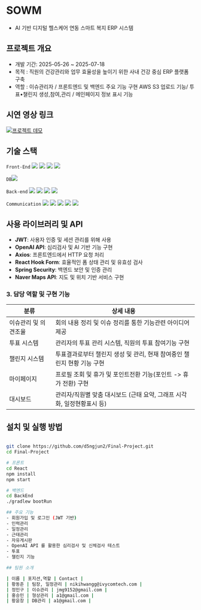 # SOWM
- AI 기반 디지털 헬스케어 연동 스마트 복지 ERP 시스템

## 프로젝트 개요
- 개발 기간: 2025-05-26 ~ 2025-07-18
- 목적 : 직원의 건강관리와 업무 효율성을 높이기 위한 사내 건강 중심 ERP 플랫폼 구축
- 역할 : 이슈관리자 / 프론트엔드 및 백엔드 주요 기능 구현 AWS S3 업로드 기능/ 투표•챌린지 생성,참여,관리 / 메인페이지 정보 표시 기능
## 시연 영상 링크
[![프로젝트 데모](https://img.youtube.com/vi/GDLgoM2Afsw/hqdefault.jpg)](https://youtu.be/GDLgoM2Afsw)


## 기술 스택  
`Front-End`  <img src="https://img.shields.io/badge/React-61DAFB?style=flat-square&logo=React&logoColor=white"/>
<img src="https://img.shields.io/badge/styledcomponents-DB7093?style=flat-square&logo=styled-components&logoColor=white"/>
<img src="https://img.shields.io/badge/Axios-5A29E4?style=flat-square&logo=Axios&logoColor=white"/>
<img src="https://img.shields.io/badge/ReactHookForm-EC5990?style=flat-square&logo=ReactHookForm&logoColor=white"/>

`DB`<img src="https://img.shields.io/badge/MySQL-4479A1?style=flat-square&logo=MySQL&logoColor=white"/>

`Back-end`  <img src="https://img.shields.io/badge/Java-007396?style=flat-square&logo=OpenJDK&logoColor=white"/>
<img src="https://img.shields.io/badge/Spring-6DB33F?style=flat-square&logo=Spring&logoColor=white"/>
<img src="https://img.shields.io/badge/SpringBoot-6DB33F?style=flat-square&logo=SpringBoot&logoColor=white"/>
<img src="https://img.shields.io/badge/JPA-59666C?style=flat-square&logo=Hibernate&logoColor=white"/>



`Communication`  <img src="https://img.shields.io/badge/notion-000000?style=flat-square&logo=notion&logoColor=white"/>
<img src="https://img.shields.io/badge/github-181717?style=flat-square&logo=github&logoColor=white"/>
<img src="https://img.shields.io/badge/trello-0052CC?style=flat-square&logo=trello&logoColor=white"/>
<img src="https://img.shields.io/badge/postman-FF6C37?style=flat-square&logo=postman&logoColor=white"/>
<img src="https://img.shields.io/badge/discord-5865F2?style=flat-square&logo=discord&logoColor=white"/>


## 사용 라이브러리 및 API
- **JWT**: 사용자 인증 및 세션 관리를 위해 사용  
- **OpenAI API**: 심리검사 및 AI 기반 기능 구현  
- **Axios**: 프론트엔드에서 HTTP 요청 처리  
- **React Hook Form**: 효율적인 폼 상태 관리 및 유효성 검사  
- **Spring Security**: 백엔드 보안 및 인증 관리  
- **Naver Maps API**: 지도 및 위치 기반 서비스 구현  

### 3. 담당 역할 및 구현 기능

| 분류       | 상세 내용                                                                 |
|------------|--------------------------------------------------------------------------|
|이슈관리 및 의견조율| 회의 내용 정리 및 이슈 정리를 통한 기능관련 아이디어제공           |
| 투표 시스템 | 관리자의 투표 관리 시스템, 직원의 투표 참여기능 구현                      |
| 챌린지 시스템| 투표결과로부터 챌린지 생성 및 관리, 현재 참여중인 챌린지 현황 기능 구현  |
| 마이페이지  | 프로필 조회 및 휴가 및 포인트전환 기능(포인트 -> 휴가 전환) 구현          |
| 대시보드   | 관리자/직원별 맞춤 대시보드 (근태 요약, 그래프 시각화, 일정현황표시 등)    |


## 설치 및 실행 방법
```bash

git clone https://github.com/d5ngjun2/Final-Project.git
cd Final-Project

# 프론트
cd React
npm install
npm start

# 백엔드
cd BackEnd
./gradlew bootRun

## 주요 기능
- 회원가입 및 로그인 (JWT 기반)
- 인력관리
- 일정관리
- 근태관리
- 자유게시판
- OpenAI API 를 활용한 심리검사 및 신체검사 테스트
- 투표
- 챌린지 기능

## 팀원 소개

| 이름 | 포지션,역할 | Contact |
| 황동준 | 팀장, 일정관리 | nikihwangg@ivycomtech.com |
| 정민구 | 이슈관리 | jmg9152@gmail.com |
| 홍승민 | 형상관리 | a1@gmail.com |
| 황윤창 | DB관리 | a1@gmail.com |
